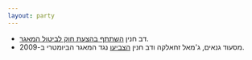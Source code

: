 ```yaml
---
layout: party
---
```


* דב חנין [השתתף בהצעת חוק לביטול המאגר](http://www.mako.co.il/nexter-archive/Article-5a73491c10e6631006.htm).
* מסעוד גנאים, ג'מאל זחאלקה ודב חנין [הצביעו](https://oknesset.org/vote/652/) נגד המאגר הביומטרי ב-2009.
